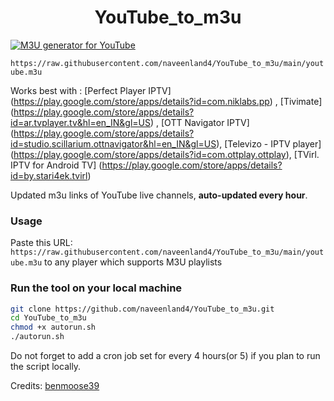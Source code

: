 
<h1 align="center"> YouTube_to_m3u </h1>

[![M3U generator for YouTube](https://github.com/naveenland4/YouTube_to_m3u/actions/workflows/m3u_Generator.yml/badge.svg)](https://github.com/naveenland4/YouTube_to_m3u/actions/workflows/m3u_Generator.yml)

`https://raw.githubusercontent.com/naveenland4/YouTube_to_m3u/main/youtube.m3u`

Works best with : [Perfect Player IPTV] (https://play.google.com/store/apps/details?id=com.niklabs.pp) , [Tivimate] (https://play.google.com/store/apps/details?id=ar.tvplayer.tv&hl=en_IN&gl=US) , [OTT Navigator IPTV] (https://play.google.com/store/apps/details?id=studio.scillarium.ottnavigator&hl=en_IN&gl=US), [Televizo - IPTV player] (https://play.google.com/store/apps/details?id=com.ottplay.ottplay), [TVirl. IPTV for Android TV] (https://play.google.com/store/apps/details?id=by.stari4ek.tvirl)

Updated m3u links of YouTube live channels, **auto-updated every hour**.


### Usage
Paste this URL: `https://raw.githubusercontent.com/naveenland4/YouTube_to_m3u/main/youtube.m3u` to any player which supports M3U playlists

### Run the tool on your local machine
``` bash
git clone https://github.com/naveenland4/YouTube_to_m3u.git
cd YouTube_to_m3u
chmod +x autorun.sh
./autorun.sh
```

Do not forget to add a cron job set for every 4 hours(or 5) if you plan to run the script locally.

Credits: [benmoose39](https://github.com/benmoose39)
